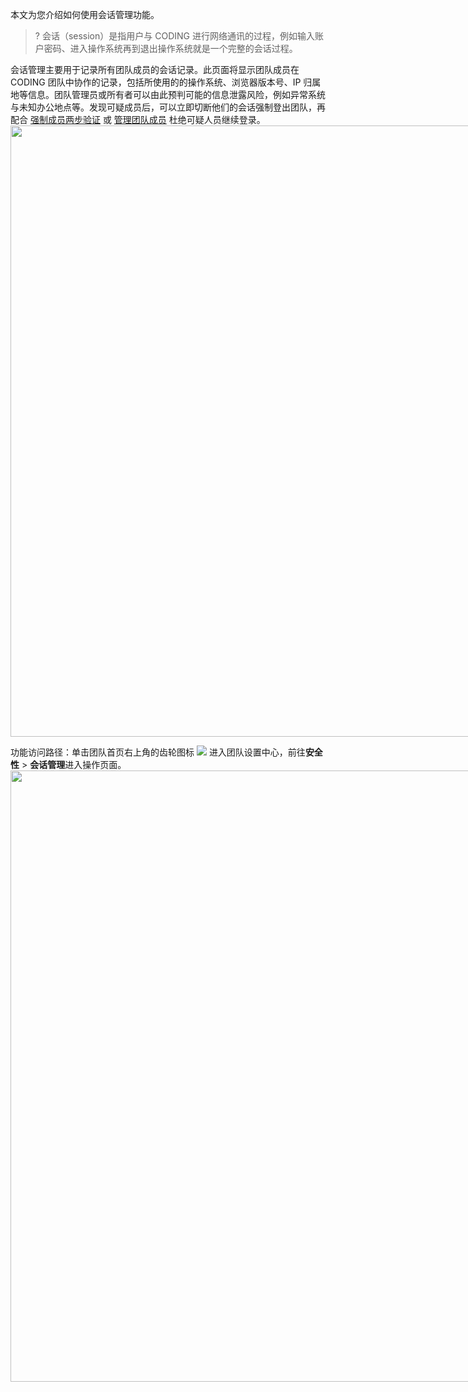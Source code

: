 本文为您介绍如何使用会话管理功能。

>? 会话（session）是指用户与 CODING 进行网络通讯的过程，例如输入账户密码、进入操作系统再到退出操作系统就是一个完整的会话过程。

会话管理主要用于记录所有团队成员的会话记录。此页面将显示团队成员在 CODING 团队中协作的记录，包括所使用的的操作系统、浏览器版本号、IP 归属地等信息。团队管理员或所有者可以由此预判可能的信息泄露风险，例如异常系统与未知办公地点等。发现可疑成员后，可以立即切断他们的会话强制登出团队，再配合 [强制成员两步验证](https://help.coding.net/docs/member/personal-account/authenticator.html) 或 [管理团队成员](https://cloud.tencent.com/document/product/1113/73986#lock) 杜绝可疑人员继续登录。
<img style="width:978px; max-width: inherit;" src="https://qcloudimg.tencent-cloud.cn/raw/2a3bfb54872443528ea27039b3d7a0b1.png" />

功能访问路径：单击团队首页右上角的齿轮图标 <img src ="https://help-assets.codehub.cn/enterprise/20210928153255.png" style ="margin:0"> 进入团队设置中心，前往**安全性** > **会话管理**进入操作页面。
<img style="width:978px; max-width: inherit;" src="https://qcloudimg.tencent-cloud.cn/raw/9d670d46a920b6a9ab145976f106c3da.png" />
